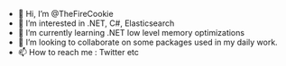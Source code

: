 - 👋 Hi, I’m @TheFireCookie
- 👀 I’m interested in .NET, C#, Elasticsearch
- 🌱 I’m currently learning .NET low level memory optimizations
- 💞️ I’m looking to collaborate on some packages used in my daily work.
- 📫 How to reach me : Twitter etc

<!---
TheFireCookie/TheFireCookie is a ✨ special ✨ repository because its `README.md` (this file) appears on your GitHub profile.
You can click the Preview link to take a look at your changes.
--->
